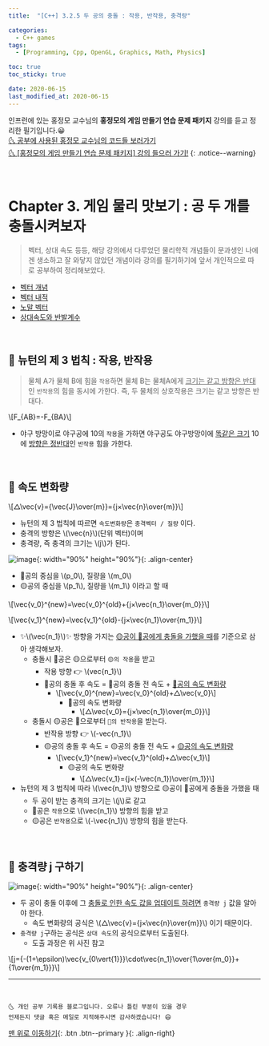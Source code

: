 ```yaml
---
title:  "[C++] 3.2.5 두 공의 충돌 : 작용, 반작용, 충격량" 

categories:
  - C++ games
tags:
  - [Programming, Cpp, OpenGL, Graphics, Math, Physics]

toc: true
toc_sticky: true

date: 2020-06-15
last_modified_at: 2020-06-15
---
```


인프런에 있는 홍정모 교수님의 **홍정모의 게임 만들기 연습 문제 패키지** 강의를 듣고 정리한 필기입니다.😀   
[🌜 공부에 사용된 홍정모 교수님의 코드들 보러가기](https://github.com/jmhong-simulation/GameDevPracticePackage)   
[🌜 [홍정모의 게임 만들기 연습 문제 패키지] 강의 들으러 가기!](https://www.inflearn.com/course/c-2)
{: .notice--warning}

<br>

# Chapter 3. 게임 물리 맛보기 : 공 두 개를 충돌시켜보자

> 벡터, 상대 속도 등등, 해당 강의에서 다루었던 물리학적 개념들이 문과생인 나에겐 생소하고 잘 와닿지 않았던 개념이라 강의를 필기하기에 앞서 개인적으로 따로 공부하여 정리해보았다.

- [벡터 개념](https://ansohxxn.github.io/c++%20games/chapter3-2-1/)
- [벡터 내적](https://ansohxxn.github.io/c++%20games/chapter3-2-2/)
- [노말 벡터](https://ansohxxn.github.io/c++%20games/chapter3-2-3/)
- [상대속도와 반발계수](https://ansohxxn.github.io/c++%20games/chapter3-2-4/)

<br>

## 🔔 뉴턴의 제 3 법칙 : 작용, 반작용

> 물체 A가 물체 B에 힘을 `작용`하면 물체 B는 물체A에게 <u>크기는 같고 방향은 반대</u>인 `반작용`의 힘을 동시에 가한다. 즉, 두 물체의 상호작용은 크기는 같고 방향은 반대다.

\\[F_{AB}=-F_{BA}\\]

- 야구 방망이로 야구공에 10의 `작용`을 가하면 야구공도 야구방망이에 <u>똑같은 크기</u> 10에 <u>방향은 정반대</u>인 `반작용` 힘을 가한다. 

<br>

## 🔔 속도 변화량 

\\[△\vec{v}={\vec{J}\over{m}}={j×\vec{n}\over{m}}\\]

- 뉴턴의 제 3 법칙에 따르면 `속도변화량`은 `충격벡터 / 질량` 이다. 
- 충격의 방향은 \\(\vec{n}\\)(단위 벡터)이며
- 충격량, 즉 충격의 크기는 \\(j\\)가 된다.

![image](https://user-images.githubusercontent.com/42318591/85219413-7711fa80-b3de-11ea-8329-9bc86da905a5.png){: width="90%" height="90%"}{: .align-center}

- 🔴공의 중심을 \\(p_0\\), 질량을 \\(m_0\\) 
- 🟡공의 중심을 \\(p_1\\), 질량을 \\(m_1\\) 이라고 할 때 

\\[\vec{v_0}^{new}=\vec{v_0}^{old}+{j×\vec{n_1}\over{m_0}}\\]

\\[\vec{v_1}^{new}=\vec{v_1}^{old}-{j×\vec{n_1}\over{m_1}}\\]

- ✨\\(\vec{n_1}\\)✨ 방향을 가지는 <u>🟡공이 🔴공에게 충돌을 가했을 때</u>를 기준으로 삼아 생각해보자.
  - 충돌시 🔴공은 🟡으로부터 `🟡의 작용`을 받고 
    - 작용 방향 👉 \\(vec{n_1}\\)
    - 🔴공의 충돌 후 속도 = 🔴공의 충돌 전 속도 + <u>🔴공의 속도 변화량</u>
      - \\[\vec{v_0}^{new}=\vec{v_0}^{old}+△\vec{v_0}\\]
        - 🔴공의 속도 변화량
          - \\[△\vec{v_0}={j×\vec{n_1}\over{m_0}}\\]
  - 충돌시 🟡공은 🔴으로부터 `🔴의 반작용`을 받는다. 
    - 반작용 방향 👉 \\(-vec{n_1}\\) 
    - 🟡공의 충돌 후 속도 = 🟡공의 충돌 전 속도 + <u>🟡공의 속도 변화량</u>
      - \\[\vec{v_1}^{new}=\vec{v_1}^{old}+△\vec{v_1}\\]
        - 🟡공의 속도 변화량
          - \\[△\vec{v_1}={j×(-\vec{n_1})\over{m_1}}\\]
- 뉴턴의 제 3 법칙에 따라 \\(\vec{n_1}\\) 방향으로 🟡공이 🔴공에게 충돌을 가했을 때
  - 두 공이 받는 충격의 크기는 \\(j\\)로 같고
  - 🔴공은 `작용`으로 \\(\vec{n_1}\\) 방향의 힘을 받고
  - 🟡공은 `반작용`으로 \\(-\vec{n_1}\\) 방향의 힘을 받는다.

<br>

## 🔔 충격량 j 구하기

![image](https://user-images.githubusercontent.com/42318591/85220159-5187ef80-b3e4-11ea-9735-4dddee99f6ff.png){: width="90%" height="90%"}{: .align-center}

- 두 공이 충돌 이후에 그 <u>충돌로 인한 속도 값을 업데이트 하려면</u> `충격량 j` 값을 알아야 한다.
  - 속도 변화량의 공식은 \\(△\vec{v}={j×\vec{n}\over{m}}\\) 이기 때문이다. 
- `충격량 j`구하는 공식은 `상대 속도`의 공식으로부터 도출된다.
  - 도출 과정은 위 사진 참고 

\\[j={-(1+\epsilon)\vec{v_{0\vert{1}}}\cdot\vec{n_1}\over{1\over{m_0}}+{1\over{m_1}}}\\]

***
<br>

    🌜 개인 공부 기록용 블로그입니다. 오류나 틀린 부분이 있을 경우 
    언제든지 댓글 혹은 메일로 지적해주시면 감사하겠습니다! 😄

[맨 위로 이동하기](#){: .btn .btn--primary }{: .align-right}